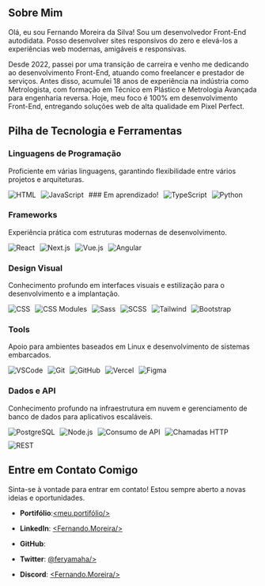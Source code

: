 ## Sobre Mim

Olá, eu sou Fernando Moreira da Silva! Sou um desenvolvedor Front-End autodidata. Posso desenvolver sites responsivos do zero e elevá-los a experiências web modernas, amigáveis e responsivas.

Desde 2022, passei por uma transição de carreira e venho me dedicando ao desenvolvimento Front-End, atuando como freelancer e prestador de serviços. Antes disso, acumulei 18 anos de experiência na indústria como Metrologista, com formação em Técnico em Plástico e Metrologia Avançada para engenharia reversa. Hoje, meu foco é 100% em desenvolvimento Front-End, entregando soluções web de alta qualidade em Pixel Perfect.

## Pilha de Tecnologia e Ferramentas

### Linguagens de Programação
Proficiente em várias linguagens, garantindo flexibilidade entre vários projetos e arquiteturas.

<div style="display: flex; flex-direction: row; gap: 10px; flex-wrap: wrap;">
  <img src="https://img.shields.io/badge/-HTML-E34F26?style=flat-square&logo=html5&logoColor=white" alt="HTML">
  <img src="https://img.shields.io/badge/-JavaScript-F7DF1E?style=flat-square&logo=javascript&logoColor=black" alt="JavaScript">
  ### Em aprendizado! 
  <img src="https://img.shields.io/badge/-TypeScript-3178C6?style=flat-square&logo=typescript&logoColor=white" alt="TypeScript">
  <img src="https://img.shields.io/badge/-Python-3776AB?style=flat-square&logo=python&logoColor=white" alt="Python">
</div>

### Frameworks
Experiência prática com estruturas modernas de desenvolvimento.

<div style="display: flex; flex-direction: row; gap: 10px; flex-wrap: wrap;">
  <img src="https://img.shields.io/badge/-React-61DAFB?style=flat-square&logo=react&logoColor=black" alt="React">
  <img src="https://img.shields.io/badge/-Next.js-000000?style=flat-square&logo=next.js&logoColor=white" alt="Next.js">
  <img src="https://img.shields.io/badge/-Vue.js-4FC08D?style=flat-square&logo=vue.js&logoColor=white" alt="Vue.js">
  <img src="https://img.shields.io/badge/-Angular-DD0031?style=flat-square&logo=angular&logoColor=white" alt="Angular">
</div>

### Design Visual
Conhecimento profundo em interfaces visuais e estilização para o desenvolvimento e a implantação.

<div style="display: flex; flex-direction: row; gap: 10px; flex-wrap: wrap;">
  <img src="https://img.shields.io/badge/-CSS-1572B6?style=flat-square&logo=css3&logoColor=white" alt="CSS">
  <img src="https://img.shields.io/badge/-CSS%20Modules-1572B6?style=flat-square&logo=css3&logoColor=white" alt="CSS Modules">
  <img src="https://img.shields.io/badge/-Sass-CC6699?style=flat-square&logo=sass&logoColor=white" alt="Sass">
  <img src="https://img.shields.io/badge/-SCSS-CC6699?style=flat-square&logo=sass&logoColor=white" alt="SCSS">
  <img src="https://img.shields.io/badge/-Tailwind-38B2AC?style=flat-square&logo=tailwindcss&logoColor=white" alt="Tailwind">
  <img src="https://img.shields.io/badge/-Bootstrap-7952B3?style=flat-square&logo=bootstrap&logoColor=white" alt="Bootstrap">
</div>

### Tools
Apoio para ambientes baseados em Linux e desenvolvimento de sistemas embarcados.

<div style="display: flex; flex-direction: row; gap: 10px; flex-wrap: wrap;">
  <img src="https://img.shields.io/badge/-VSCode-007ACC?style=flat-square&logo=visual-studio-code&logoColor=white" alt="VSCode">
  <img src="https://img.shields.io/badge/-Git-F05032?style=flat-square&logo=git&logoColor=white" alt="Git">
  <img src="https://img.shields.io/badge/-GitHub-181717?style=flat-square&logo=github&logoColor=white" alt="GitHub">
  <img src="https://img.shields.io/badge/-Vercel-000000?style=flat-square&logo=vercel&logoColor=white" alt="Vercel">
  <img src="https://img.shields.io/badge/-Figma-F24E1E?style=flat-square&logo=figma&logoColor=white" alt="Figma">
</div>

### Dados e API
Conhecimento profundo na infraestrutura em nuvem e gerenciamento de banco de dados para aplicativos escaláveis.

<div style="display: flex; flex-direction: row; gap: 10px; flex-wrap: wrap;">
  <img src="https://img.shields.io/badge/-PostgreSQL-4169E1?style=flat-square&logo=postgresql&logoColor=white" alt="PostgreSQL">
  <img src="https://img.shields.io/badge/-Node.js-339933?style=flat-square&logo=node.js&logoColor=white" alt="Node.js">
  <img src="https://img.shields.io/badge/-Consumo%20de%20API-000000?style=flat-square&logo=api&logoColor=white" alt="Consumo de API">
  <img src="https://img.shields.io/badge/-Chamadas%20HTTP-000000?style=flat-square&logo=api&logoColor=white" alt="Chamadas HTTP">
  <img src="https://img.shields.io/badge/-REST-000000?style=flat-square&logo=api&logoColor=white" alt="REST">
</div>

## Entre em Contato Comigo

Sinta-se à vontade para entrar em contato! Estou sempre aberto a novas ideias e oportunidades.

- **Portifólio**:[<meu.portifólio/>](https://feryamaha.github.io/Portifolio-FernandoMoreira_front-end/)

- **LinkedIn**: [<Fernando.Moreira/>](https://www.linkedin.com/in/feryamaha/)  
- **GitHub**: [<feryamaha/>](https://github.com/feryamaha)  
- **Twitter**: [@feryamaha/>](https://x.com/_feryamaha)  
- **Discord**: [<Fernando.Moreira/>](https://discord.com/channels/978717375362891776)
  
